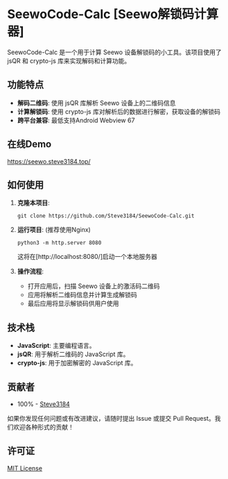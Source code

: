 # SeewoCode-Calc [Seewo解锁码计算器]

SeewoCode-Calc 是一个用于计算 Seewo 设备解锁码的小工具。该项目使用了 jsQR 和 crypto-js 库来实现解码和计算功能。

## 功能特点

- **解码二维码**: 使用 jsQR 库解析 Seewo 设备上的二维码信息
- **计算解锁码**: 使用 crypto-js 库对解析后的数据进行解密，获取设备的解锁码
- **跨平台兼容**: 最低支持Android Webview 67

## 在线Demo

https://seewo.steve3184.top/

## 如何使用

1. **克隆本项目**:

   ```shell
   git clone https://github.com/Steve3184/SeewoCode-Calc.git
   ```

2. **运行项目**: (推荐使用Nginx)

   ```shell
   python3 -m http.server 8080
   ```

   这将在[http://localhost:8080/]启动一个本地服务器

3. **操作流程**:
   - 打开应用后，扫描 Seewo 设备上的激活码二维码
   - 应用将解析二维码信息并计算生成解锁码
   - 最后应用将显示解锁码供用户使用

## 技术栈

- **JavaScript**: 主要编程语言。
- **jsQR**: 用于解析二维码的 JavaScript 库。
- **crypto-js**: 用于加密解密的 JavaScript 库。

## 贡献者

- 100% - [Steve3184](https://github.com/Steve3184)

如果你发现任何问题或有改进建议，请随时提出 Issue 或提交 Pull Request。我们欢迎各种形式的贡献！

## 许可证

[MIT License](LICENSE)
